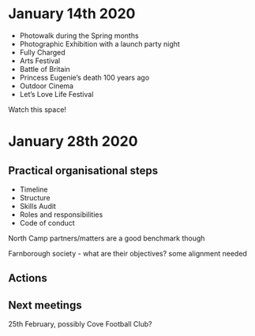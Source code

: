 # January 14th 2020

- Photowalk during the Spring months
- Photographic Exhibition with a launch party night
- Fully Charged
- Arts Festival
- Battle of Britain
- Princess Eugenie’s death 100 years ago
- Outdoor Cinema
- Let’s Love Life Festival

Watch this space!

# January 28th 2020

## Practical organisational steps
- Timeline
- Structure
- Skills Audit
- Roles and responsibilities
- Code of conduct

North Camp partners/matters are a good benchmark though

Farnborough society - what are their objectives? some alignment needed

## Actions

## Next meetings
25th February, possibly Cove Football Club?